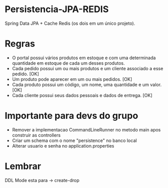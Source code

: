 # Persistencia-JPA-REDIS

 Spring Data JPA + Cache Redis (os dois em um único projeto). 
 
# Regras

 - O portal possui vários produtos em estoque e com uma determinada quantidade em estoque de cada um desses produtos.
 - Cada pedido possui um ou mais produtos e um cliente associado a esse pedido. [OK]
 - Um produto pode aparecer em um ou mais pedidos. [OK]
 - Cada produto possui um código, um nome, uma quantidade e um valor. [OK]
 - Cada cliente possui seus dados pessoais e dados de entrega. [OK]
 
 
 # Importante para devs do grupo
 
 - Remover a implementacao CommandLineRunner no metodo main apos construir as controllers
 - Criar um schema com o nome "persistence" no banco local
 - Alterar usuario e senha no application.properties
 
 
 # Lembrar
 
  DDL Mode esta para -> create-drop
